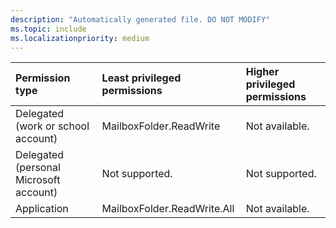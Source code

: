 ```yaml
---
description: "Automatically generated file. DO NOT MODIFY"
ms.topic: include
ms.localizationpriority: medium
---
```


|Permission type|Least privileged permissions|Higher privileged permissions|
|:---|:---|:---|
|Delegated (work or school account)|MailboxFolder.ReadWrite|Not available.|
|Delegated (personal Microsoft account)|Not supported.|Not supported.|
|Application|MailboxFolder.ReadWrite.All|Not available.|

